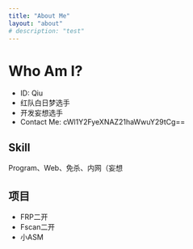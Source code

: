```yaml
---
title: "About Me"
layout: "about"
# description: "test"
---
```

 
# Who Am I?

- ID: Qiu  
- 红队白日梦选手  
- 开发妄想选手
- Contact Me: cWl1Y2FyeXNAZ21haWwuY29tCg==

## Skill
Program、Web、免杀、内网（妄想

## 项目
- FRP二开
- Fscan二开
- 小ASM